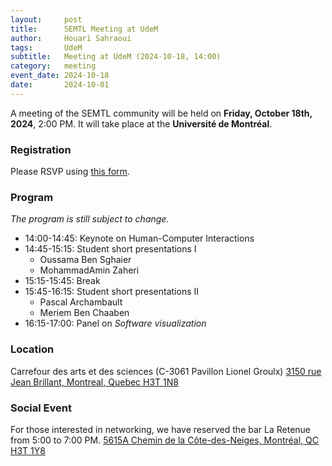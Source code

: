 ```yaml
---
layout:     post
title:      SEMTL Meeting at UdeM
author:     Houari Sahraoui
tags: 		UdeM
subtitle:  	Meeting at UdeM (2024-10-18, 14:00)
category:   meeting
event_date: 2024-10-18
date:       2024-10-01
---
```


A meeting of the SEMTL community will be held on **Friday, October 18th, 2024**, 2:00 PM. It will take place at the **Université de Montréal**.

### Registration

Please RSVP using [this form](https://docs.google.com/spreadsheets/d/1fG5uRQbvPufsGLUAnelnuzTSneUVe6L1RDAD7ZTWeIE/edit?usp=sharing).

### Program

*The program is still subject to change.*

* 14:00-14:45:    Keynote on Human-Computer Interactions
* 14:45-15:15:   Student short presentations I
  * Oussama Ben Sghaier
  * MohammadAmin Zaheri
* 15:15-15:45:    Break
* 15:45-16:15:    Student short presentations II
  * Pascal Archambault
  * Meriem Ben Chaaben
* 16:15-17:00:    Panel on *Software visualization*

### Location

Carrefour des arts et des sciences (C-3061 Pavillon Lionel Groulx)
[3150 rue Jean Brillant, Montreal, Quebec H3T 1N8](https://maps.app.goo.gl/de6tojVx3oLGwgbZ9)

### Social Event

For those interested in networking, we have reserved the bar La Retenue from 5:00 to 7:00 PM.
[5615A Chemin de la Côte-des-Neiges, Montréal, QC H3T 1Y8](https://maps.app.goo.gl/5VHiQLquZ1D3kJ8aA)

